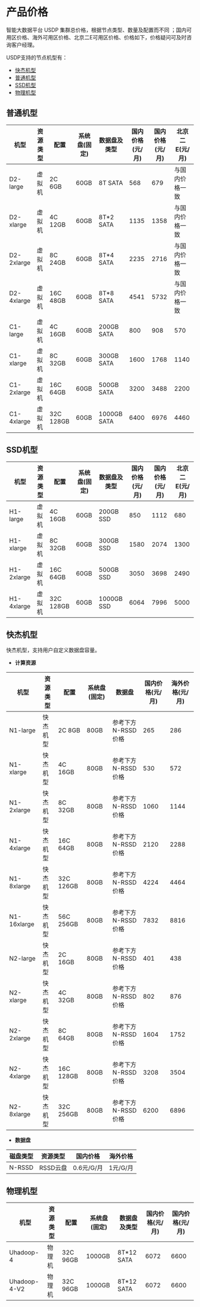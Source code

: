 # 产品价格

智能大数据平台 USDP 集群总价格，根据节点类型、数量及配置而不同 ；国内可用区价格、海外可用区价格、北京二E可用区价格、价格如下，价格疑问可及时咨询客户经理。



USDP支持的节点机型有：

- [快杰机型](/USDP/price?id=快杰机型)
- [普通机型](/USDP/price?id=普通机型)
- [SSD机型](/USDP/price?id=SSD机型)
- [物理机型](/USDP/price?id=物理机型)



## 普通机型

| 机型       | 资源类型 | 配置      | 系统盘(固定) | 数据盘及类型 | 国内价格(元/月) | 国内价格(元/月) | 北京二E(元/月) |
| ---------- | -------- | --------- | ------------ | ------------ | --------------- | --------------- | -------------- |
| D2-large   | 虚拟机   | 2C 6GB    | 60GB         | 8T SATA      | 568             | 679             | 与国内价格一致 |
| D2-xlarge  | 虚拟机   | 4C 12GB   | 60GB         | 8T*2 SATA    | 1135            | 1358            | 与国内价格一致 |
| D2-2xlarge | 虚拟机   | 8C 24GB   | 60GB         | 8T*4 SATA    | 2235            | 2716            | 与国内价格一致 |
| D2-4xlarge | 虚拟机   | 16C 48GB  | 60GB         | 8T*8 SATA    | 4541            | 5732            | 与国内价格一致 |
| C1-large   | 虚拟机   | 4C 16GB   | 60GB         | 200GB SATA   | 800             | 908             | 570            |
| C1-xlarge  | 虚拟机   | 8C 32GB   | 60GB         | 300GB SATA   | 1600            | 1768            | 1140           |
| C1-2xlarge | 虚拟机   | 16C 64GB  | 60GB         | 500GB SATA   | 3200            | 3488            | 2200           |
| C1-4xlarge | 虚拟机   | 32C 128GB | 60GB         | 1000GB SATA  | 6400            | 6976            | 4460           |



## SSD机型

| 机型       | 资源类型 | 配置      | 系统盘(固定) | 数据盘及类型 | 国内价格(元/月) | 国内价格(元/月) | 北京二E(元/月) |
| ---------- | -------- | --------- | ------------ | ------------ | --------------- | --------------- | -------------- |
| H1-large   | 虚拟机   | 4C 16GB   | 60GB         | 200GB SSD    | 850             | 1112            | 680            |
| H1-xlarge  | 虚拟机   | 8C 32GB   | 60GB         | 300GB SSD    | 1580            | 2074            | 1300           |
| H1-2xlarge | 虚拟机   | 16C 64GB  | 60GB         | 500GB SSD    | 3050            | 3698            | 2490           |
| H1-4xlarge | 虚拟机   | 32C 128GB | 60GB         | 1000GB SSD   | 6064            | 7996            | 5000           |



## 快杰机型

快杰机型，支持用户自定义数据盘容量。

- **计算资源**

| 机型        | 资源类型 | 配置      | 系统盘(固定) | 数据盘             | 国内价格(元/月) | 海外价格(元/月) |
| ----------- | -------- | --------- | ------------ | ------------------ | --------------- | --------------- |
| N1-large    | 快杰机型 | 2C 8GB    | 80GB         | 参考下方N-RSSD价格 | 265             | 286             |
| N1-xlarge   | 快杰机型 | 4C 16GB   | 80GB         | 参考下方N-RSSD价格 | 530             | 572             |
| N1-2xlarge  | 快杰机型 | 8C 32GB   | 80GB         | 参考下方N-RSSD价格 | 1060            | 1144            |
| N1-4xlarge  | 快杰机型 | 16C 64GB  | 80GB         | 参考下方N-RSSD价格 | 2120            | 2288            |
| N1-8xlarge  | 快杰机型 | 32C 126GB | 80GB         | 参考下方N-RSSD价格 | 4224            | 4464            |
| N1-16xlarge | 快杰机型 | 56C 256GB | 80GB         | 参考下方N-RSSD价格 | 7832            | 8816            |
| N2-large    | 快杰机型 | 2C 16GB   | 80GB         | 参考下方N-RSSD价格 | 401             | 438             |
| N2-xlarge   | 快杰机型 | 4C 32GB   | 80GB         | 参考下方N-RSSD价格 | 802             | 876             |
| N2-2xlarge  | 快杰机型 | 8C 64GB   | 80GB         | 参考下方N-RSSD价格 | 1604            | 1752            |
| N2-4xlarge  | 快杰机型 | 16C 128GB | 80GB         | 参考下方N-RSSD价格 | 3208            | 3504            |
| N2-8xlarge  | 快杰机型 | 32C 256GB | 80GB         | 参考下方N-RSSD价格 | 6200            | 6896            |

- **数据盘**

| 磁盘类型 | 资源类型 | 国内价格   | 海外价格 |
| -------- | -------- | ---------- | -------- |
| N-RSSD   | RSSD云盘 | 0.6元/G/月 | 1元/G/月 |



## 物理机型

| 机型         | 资源类型 | 配置     | 系统盘(固定) | 数据盘及类型 | 国内价格(元/月) | 国内价格(元/月) |
| ------------ | -------- | -------- | ------------ | ------------ | --------------- | --------------- |
| Uhadoop-4    | 物理机   | 32C 96GB | 1000GB       | 8T*12 SATA   | 6072            | 6600            |
| Uhadoop-4-V2 | 物理机   | 32C 96GB | 1000GB       | 8T*12 SATA   | 6072            | 6600            |

